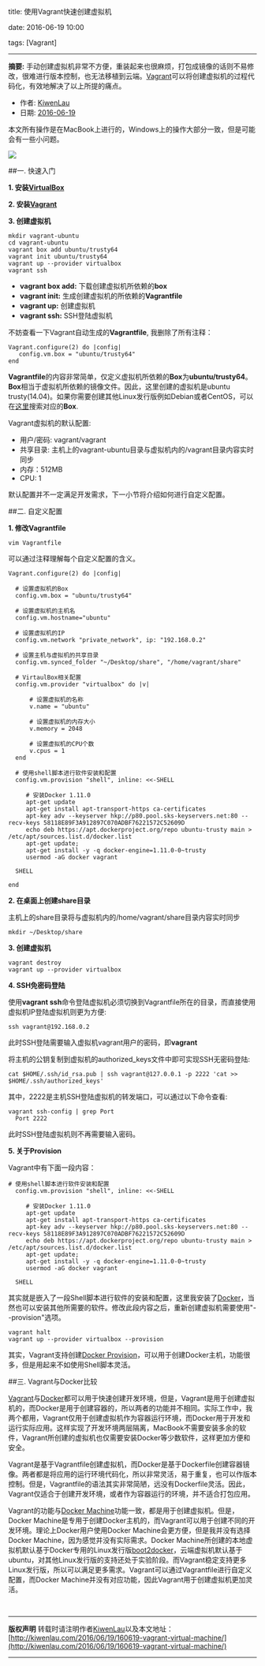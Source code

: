 title: 使用Vagrant快速创建虚拟机

date: 2016-06-19 10:00

tags: [Vagrant]

---

**摘要:** 手动创建虚拟机非常不方便，重装起来也很麻烦，打包成镜像的话则不易修改，很难进行版本控制，也无法移植到云端。[Vagrant](https://www.vagrantup.com/)可以将创建虚拟机的过程代码化，有效地解决了以上所提的痛点。

<!-- more -->

- 作者: [KiwenLau](http://kiwenlau.com/)
- 日期: [2016-06-19](http://kiwenlau.com/2016/06/19/160619-vagrant-virtual-machine/)

本文所有操作是在MacBook上进行的，Windows上的操作大部分一致，但是可能会有一些小问题。

![](160619-vagrant-virtual-machine/vagrant-vm.png)

##一. 快速入门

**1. 安装[VirtualBox](https://www.virtualbox.org/wiki/Downloads)**

**2. 安装[Vagrant](https://www.vagrantup.com/downloads.html)**

**3. 创建虚拟机**

```
mkdir vagrant-ubuntu
cd vagrant-ubuntu
vagrant box add ubuntu/trusty64
vagrant init ubuntu/trusty64
vagrant up --provider virtualbox
vagrant ssh
```

- **vagrant box add:** 下载创建虚拟机所依赖的**box**
- **vagrant init:** 生成创建虚拟机的所依赖的**Vagrantfile**
- **vagrant up:** 创建虚拟机
- **vagrant ssh:** SSH登陆虚拟机

不妨查看一下Vagrant自动生成的**Vagrantfile**, 我删除了所有注释：

```
Vagrant.configure(2) do |config|
   config.vm.box = "ubuntu/trusty64"
end
```
**Vagrantfile**的内容非常简单，仅定义虚拟机所依赖的**Box**为**ubuntu/trusty64**。**Box**相当于虚拟机所依赖的镜像文件。因此，这里创建的虚拟机是ubuntu trusty(14.04)。如果你需要创建其他Linux发行版例如Debian或者CentOS，可以在[这里](https://atlas.hashicorp.com/boxes/search)搜索对应的**Box**.

Vagrant虚拟机的默认配置:

- 用户/密码: vagrant/vagrant
- 共享目录: 主机上的vagrant-ubuntu目录与虚拟机内的/vagrant目录内容实时同步
- 内存：512MB
- CPU: 1

默认配置并不一定满足开发需求，下一小节将介绍如何进行自定义配置。


##二. 自定义配置

**1. 修改Vagrantfile**

```
vim Vagrantfile
```

可以通过注释理解每个自定义配置的含义。

```
Vagrant.configure(2) do |config|

  # 设置虚拟机的Box
  config.vm.box = "ubuntu/trusty64"
  
  # 设置虚拟机的主机名
  config.vm.hostname="ubuntu"
  
  # 设置虚拟机的IP
  config.vm.network "private_network", ip: "192.168.0.2"
  
  # 设置主机与虚拟机的共享目录
  config.vm.synced_folder "~/Desktop/share", "/home/vagrant/share"

  # VirtaulBox相关配置
  config.vm.provider "virtualbox" do |v|

      # 设置虚拟机的名称
      v.name = "ubuntu"

      # 设置虚拟机的内存大小
      v.memory = 2048

      # 设置虚拟机的CPU个数
      v.cpus = 1
  end
  
  # 使用shell脚本进行软件安装和配置
  config.vm.provision "shell", inline: <<-SHELL

     # 安装Docker 1.11.0
     apt-get update
     apt-get install apt-transport-https ca-certificates
     apt-key adv --keyserver hkp://p80.pool.sks-keyservers.net:80 --recv-keys 58118E89F3A912897C070ADBF76221572C52609D
     echo deb https://apt.dockerproject.org/repo ubuntu-trusty main > /etc/apt/sources.list.d/docker.list
     apt-get update;
     apt-get install -y -q docker-engine=1.11.0-0~trusty
     usermod -aG docker vagrant

  SHELL

end
```

**2. 在桌面上创建share目录**

主机上的share目录将与虚拟机内的/home/vagrant/share目录内容实时同步

```
mkdir ~/Desktop/share
```

**3. 创建虚拟机**

```
vagrant destroy
vagrant up --provider virtualbox
```

**4. SSH免密码登陆**

使用**vagrant ssh**命令登陆虚拟机必须切换到Vagrantfile所在的目录，而直接使用虚拟机IP登陆虚拟机则更为方便:

```
ssh vagrant@192.168.0.2
```

此时SSH登陆需要输入虚拟机vagrant用户的密码，即**vagrant**

将主机的公钥复制到虚拟机的authorized_keys文件中即可实现SSH无密码登陆:

```
cat $HOME/.ssh/id_rsa.pub | ssh vagrant@127.0.0.1 -p 2222 'cat >> $HOME/.ssh/authorized_keys'
```

其中，2222是主机SSH登陆虚拟机的转发端口，可以通过以下命令查看:

```
vagrant ssh-config | grep Port
  Port 2222
```

此时SSH登陆虚拟机则不再需要输入密码。

**5. 关于Provision**

Vagrant中有下面一段内容：

```
# 使用shell脚本进行软件安装和配置
  config.vm.provision "shell", inline: <<-SHELL

     # 安装Docker 1.11.0
     apt-get update
     apt-get install apt-transport-https ca-certificates
     apt-key adv --keyserver hkp://p80.pool.sks-keyservers.net:80 --recv-keys 58118E89F3A912897C070ADBF76221572C52609D
     echo deb https://apt.dockerproject.org/repo ubuntu-trusty main > /etc/apt/sources.list.d/docker.list
     apt-get update;
     apt-get install -y -q docker-engine=1.11.0-0~trusty
     usermod -aG docker vagrant

  SHELL
```

其实就是嵌入了一段Shell脚本进行软件的安装和配置，这里我安装了[Docker](https://www.docker.com/)，当然也可以安装其他所需要的软件。修改此段内容之后，重新创建虚拟机需要使用"--provision"选项。

```
vagrant halt
vagrant up --provider virtualbox --provision
```

其实，Vagrant支持创建[Docker Provision](https://www.vagrantup.com/docs/provisioning/docker.html)，可以用于创建Docker主机，功能很多，但是用起来不如使用Shell脚本灵活。

##三. Vagrant与Docker比较

[Vagrant](https://www.vagrantup.com/)与[Docker](https://www.docker.com/)都可以用于快速创建开发环境，但是，Vagrant是用于创建虚拟机的，而Docker是用于创建容器的，所以两者的功能并不相同。实际工作中，我两个都用，Vagrant仅用于创建虚拟机作为容器运行环境，而Docker用于开发和运行实际应用。这样实现了开发环境两层隔离，MacBook不需要安装多余的软件，Vagrant所创建的虚拟机也仅需要安装Docker等少数软件，这样更加方便和安全。

Vagrant是基于Vagrantfile创建虚拟机，而Docker是基于Dockerfile创建容器镜像。两者都是将应用的运行环境代码化，所以非常灵活，易于重复，也可以作版本控制。但是，Vagrantfile的语法其实非常简陋，远没有Dockerfile灵活。因此，Vagrant仅适合于创建开发环境，或者作为容器运行的环境，并不适合打包应用。

Vagrant的功能与[Docker Machine](https://docs.docker.com/machine/)功能一致，都是用于创建虚拟机。但是，Docker Machine是专用于创建Docker主机的，而Vagrant可以用于创建不同的开发环境。理论上Docker用户使用Docker Machine会更方便，但是我并没有选择Docker Machine，因为感觉并没有实际需求。Docker Machine所创建的本地虚拟机默认基于Docker专用的Linux发行版[boot2docker](https://github.com/boot2docker/boot2docker)，云端虚拟机默认基于ubuntu，对其他Linux发行版的支持还处于实验阶段。而Vagrant稳定支持更多Linux发行版，所以可以满足更多需求。Vagrant可以通过Vagrantfile进行自定义配置，而Docker Machine并没有对应功能，因此Vagrant用于创建虚拟机更加灵活。

<br /> 

***
**版权声明**
转载时请注明作者[KiwenLau](http://kiwenlau.com/)以及本文地址：
[http://kiwenlau.com/2016/06/19/160619-vagrant-virtual-machine/](http://kiwenlau.com/2016/06/19/160619-vagrant-virtual-machine/)
***

